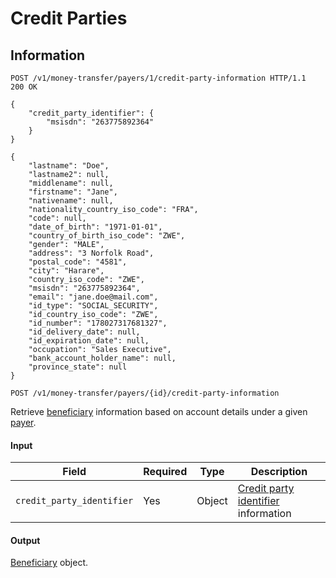 <h1 id="credit-parties">Credit Parties</h1>

<h2 id="information">Information</h2>
<div class="highlight"><pre class="chroma"><code class="language-http" data-lang="http"><span class="nf">POST</span> <span class="nn">/v1/money-transfer/payers/1/credit-party-information</span> <span class="kr">HTTP</span><span class="o">/</span><span class="m">1.1</span>
<span class="err">200</span> <span class="l">OK</span></code></pre></div><div class="highlight"><pre class="chroma"><code class="language-json" data-lang="json"><span class="p">{</span>
    <span class="nt">&#34;credit_party_identifier&#34;</span><span class="p">:</span> <span class="p">{</span>
        <span class="nt">&#34;msisdn&#34;</span><span class="p">:</span> <span class="s2">&#34;263775892364&#34;</span>
    <span class="p">}</span>
<span class="p">}</span></code></pre></div><div class="highlight"><pre class="chroma"><code class="language-json" data-lang="json"><span class="p">{</span>
    <span class="nt">&#34;lastname&#34;</span><span class="p">:</span> <span class="s2">&#34;Doe&#34;</span><span class="p">,</span>
    <span class="nt">&#34;lastname2&#34;</span><span class="p">:</span> <span class="kc">null</span><span class="p">,</span>
    <span class="nt">&#34;middlename&#34;</span><span class="p">:</span> <span class="kc">null</span><span class="p">,</span>
    <span class="nt">&#34;firstname&#34;</span><span class="p">:</span> <span class="s2">&#34;Jane&#34;</span><span class="p">,</span>
    <span class="nt">&#34;nativename&#34;</span><span class="p">:</span> <span class="kc">null</span><span class="p">,</span>
    <span class="nt">&#34;nationality_country_iso_code&#34;</span><span class="p">:</span> <span class="s2">&#34;FRA&#34;</span><span class="p">,</span>
    <span class="nt">&#34;code&#34;</span><span class="p">:</span> <span class="kc">null</span><span class="p">,</span>
    <span class="nt">&#34;date_of_birth&#34;</span><span class="p">:</span> <span class="s2">&#34;1971-01-01&#34;</span><span class="p">,</span>
    <span class="nt">&#34;country_of_birth_iso_code&#34;</span><span class="p">:</span> <span class="s2">&#34;ZWE&#34;</span><span class="p">,</span>
    <span class="nt">&#34;gender&#34;</span><span class="p">:</span> <span class="s2">&#34;MALE&#34;</span><span class="p">,</span>
    <span class="nt">&#34;address&#34;</span><span class="p">:</span> <span class="s2">&#34;3 Norfolk Road&#34;</span><span class="p">,</span>
    <span class="nt">&#34;postal_code&#34;</span><span class="p">:</span> <span class="s2">&#34;4581&#34;</span><span class="p">,</span>
    <span class="nt">&#34;city&#34;</span><span class="p">:</span> <span class="s2">&#34;Harare&#34;</span><span class="p">,</span>
    <span class="nt">&#34;country_iso_code&#34;</span><span class="p">:</span> <span class="s2">&#34;ZWE&#34;</span><span class="p">,</span>
    <span class="nt">&#34;msisdn&#34;</span><span class="p">:</span> <span class="s2">&#34;263775892364&#34;</span><span class="p">,</span>
    <span class="nt">&#34;email&#34;</span><span class="p">:</span> <span class="s2">&#34;jane.doe@mail.com&#34;</span><span class="p">,</span>
    <span class="nt">&#34;id_type&#34;</span><span class="p">:</span> <span class="s2">&#34;SOCIAL_SECURITY&#34;</span><span class="p">,</span>
    <span class="nt">&#34;id_country_iso_code&#34;</span><span class="p">:</span> <span class="s2">&#34;ZWE&#34;</span><span class="p">,</span>
    <span class="nt">&#34;id_number&#34;</span><span class="p">:</span> <span class="s2">&#34;178027317681327&#34;</span><span class="p">,</span>
    <span class="nt">&#34;id_delivery_date&#34;</span><span class="p">:</span> <span class="kc">null</span><span class="p">,</span>
    <span class="nt">&#34;id_expiration_date&#34;</span><span class="p">:</span> <span class="kc">null</span><span class="p">,</span>
    <span class="nt">&#34;occupation&#34;</span><span class="p">:</span> <span class="s2">&#34;Sales Executive&#34;</span><span class="p">,</span>
    <span class="nt">&#34;bank_account_holder_name&#34;</span><span class="p">:</span> <span class="kc">null</span><span class="p">,</span>
    <span class="nt">&#34;province_state&#34;</span><span class="p">:</span> <span class="kc">null</span>
<span class="p">}</span></code></pre></div>
<p><api><code>POST /v1/money-transfer/payers/{id}/credit-party-information</code></api></p>

<p>Retrieve <a href="#beneficiary">beneficiary</a> information based on account details under a given <a href="#payer">payer</a>.</p>

<h4 id="input-14">Input</h4>

<table>
<thead>
<tr>
<th>Field</th>
<th>Required</th>
<th>Type</th>
<th>Description</th>
</tr>
</thead>

<tbody>
<tr>
<td><code>credit_party_identifier</code></td>
<td>Yes</td>
<td>Object</td>
<td><a href="#credit-party-identifier">Credit party identifier</a> information</td>
</tr>
</tbody>
</table>

<h4 id="output-21">Output</h4>
<p><a href="#beneficiary">Beneficiary</a> object.</p>
